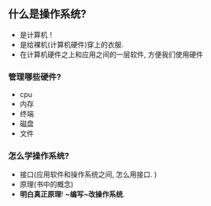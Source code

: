 ## 什么是操作系统? 

- 是计算机！ 
- 是给裸机(计算机硬件)穿上的衣服. 
- 在计算机硬件之上和应用之间的一层软件, 方便我们使用硬件

### 管理哪些硬件? 
- cpu
- 内存
- 终端
- 磁盘
- 文件

### 怎么学操作系统? 
- 接口(应用软件和操作系统之间, 怎么用接口. )
- 原理(书中的概念)
- **明白真正原理**! **~编写~改操作系统**. 